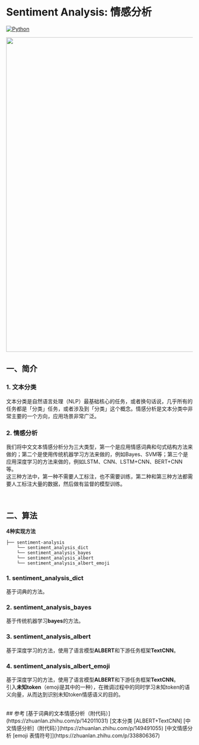 # Sentiment Analysis: 情感分析

[![Python](https://img.shields.io/badge/python-3.7.6-blue?logo=python&logoColor=FED643)](https://www.python.org/downloads/release/python-376/)
   

<img src="https://github.com/hellonlp/sentiment-analysis/blob/master/imgs/02.png" width="850">

<br/>

## 一、简介
### 1. 文本分类
文本分类是自然语言处理（NLP）最基础核心的任务，或者换句话说，几乎所有的任务都是「分类」任务，或者涉及到「分类」这个概念。情感分析是文本分类中非常主要的一个方向，应用场景非常广泛。
### 2. 情感分析
我们将中文文本情感分析分为三大类型，第一个是应用情感词典和句式结构方法来做的；第二个是使用传统机器学习方法来做的，例如Bayes、SVM等；第三个是应用深度学习的方法来做的，例如LSTM、CNN、LSTM+CNN、BERT+CNN等。  
这三种方法中，第一种不需要人工标注，也不需要训练，第二种和第三种方法都需要人工标注大量的数据，然后做有监督的模型训练。

<br/>

## 二、算法

**4种实现方法**
```
├── sentiment-analysis
    └── sentiment_analysis_dict
    └── sentiment_analysis_bayes
    └── sentiment_analysis_albert
    └── sentiment_analysis_albert_emoji
```

### 1. sentiment_analysis_dict
基于词典的方法。  

### 2. sentiment_analysis_bayes
基于传统机器学习**bayes**的方法。  

### 3. sentiment_analysis_albert
基于深度学习的方法，使用了语言模型**ALBERT**和下游任务框架**TextCNN**。  

### 4. sentiment_analysis_albert_emoji
基于深度学习的方法，使用了语言模型**ALBERT**和下游任务框架**TextCNN**。    
引入**未知token**（emoji是其中的一种），在微调过程中的同时学习未知token的语义向量，从而达到识别未知token情感语义的目的。  

<br/>
## 参考
[基于词典的文本情感分析（附代码）](https://zhuanlan.zhihu.com/p/142011031)  
[文本分类 [ALBERT+TextCNN] [中文情感分析]（附代码）](https://zhuanlan.zhihu.com/p/149491055)  
[中文情感分析 [emoji 表情符号]](https://zhuanlan.zhihu.com/p/338806367)  

